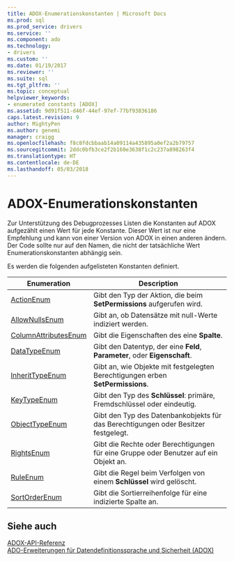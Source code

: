 ```yaml
---
title: ADOX-Enumerationskonstanten | Microsoft Docs
ms.prod: sql
ms.prod_service: drivers
ms.service: ''
ms.component: ado
ms.technology:
- drivers
ms.custom: ''
ms.date: 01/19/2017
ms.reviewer: ''
ms.suite: sql
ms.tgt_pltfrm: ''
ms.topic: conceptual
helpviewer_keywords:
- enumerated constants [ADOX]
ms.assetid: 9d91f511-d46f-44ef-97ef-77bf93836186
caps.latest.revision: 9
author: MightyPen
ms.author: genemi
manager: craigg
ms.openlocfilehash: f8c8fdcbbaab14a09114a435895a0ef2a2b79757
ms.sourcegitcommit: 2ddc0bfb3ce2f2b160e3638f1c2c237a898263f4
ms.translationtype: HT
ms.contentlocale: de-DE
ms.lasthandoff: 05/03/2018
---
```

# <a name="adox-enumerated-constants"></a>ADOX-Enumerationskonstanten
Zur Unterstützung des Debugprozesses Listen die Konstanten auf ADOX aufgezählt einen Wert für jede Konstante. Dieser Wert ist nur eine Empfehlung und kann von einer Version von ADOX in einen anderen ändern. Der Code sollte nur auf den Namen, die nicht der tatsächliche Wert Enumerationskonstanten abhängig sein.  
  
 Es werden die folgenden aufgelisteten Konstanten definiert.  
  
|Enumeration|Description|  
|-----------------|-----------------|  
|[ActionEnum](../../../ado/reference/adox-api/actionenum.md)|Gibt den Typ der Aktion, die beim **SetPermissions** aufgerufen wird.|  
|[AllowNullsEnum](../../../ado/reference/adox-api/allownullsenum.md)|Gibt an, ob Datensätze mit null-Werte indiziert werden.|  
|[ColumnAttributesEnum](../../../ado/reference/adox-api/columnattributesenum.md)|Gibt die Eigenschaften des eine **Spalte**.|  
|[DataTypeEnum](../../../ado/reference/ado-api/datatypeenum.md)|Gibt den Datentyp, der eine **Feld**, **Parameter**, oder **Eigenschaft**.|  
|[InheritTypeEnum](../../../ado/reference/adox-api/inherittypeenum.md)|Gibt an, wie Objekte mit festgelegten Berechtigungen erben **SetPermissions**.|  
|[KeyTypeEnum](../../../ado/reference/adox-api/keytypeenum.md)|Gibt den Typ des **Schlüssel**: primäre, Fremdschlüssel oder eindeutig.|  
|[ObjectTypeEnum](../../../ado/reference/adox-api/objecttypeenum.md)|Gibt den Typ des Datenbankobjekts für das Berechtigungen oder Besitzer festgelegt.|  
|[RightsEnum](../../../ado/reference/adox-api/rightsenum.md)|Gibt die Rechte oder Berechtigungen für eine Gruppe oder Benutzer auf ein Objekt an.|  
|[RuleEnum](../../../ado/reference/adox-api/ruleenum.md)|Gibt die Regel beim Verfolgen von einem **Schlüssel** wird gelöscht.|  
|[SortOrderEnum](../../../ado/reference/adox-api/sortorderenum.md)|Gibt die Sortierreihenfolge für eine indizierte Spalte an.|  
  
## <a name="see-also"></a>Siehe auch  
 [ADOX-API-Referenz](../../../ado/reference/adox-api/adox-api-reference.md)   
 [ADO-Erweiterungen für Datendefinitionssprache und Sicherheit (ADOX)](../../../ado/guide/extensions/ado-extensions-for-data-definition-language-and-security-adox.md)

